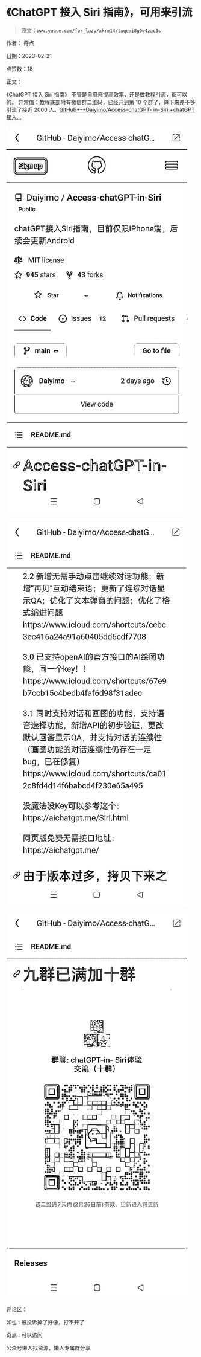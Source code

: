 # 《ChatGPT 接入 Siri 指南》，可用来引流

> 原文：[`www.yuque.com/for_lazy/xkrm14/txqemi8g0w4zac3s`](https://www.yuque.com/for_lazy/xkrm14/txqemi8g0w4zac3s)



作者： 奇点



日期：2023-02-21



点赞数：18



正文：



《ChatGPT 接入 Siri 指南》 不管是自用来提高效率，还是做教程引流，都可以的。 异常值：教程底部附有微信群二维码，已经开到第 10 个群了，算下来差不多引流了接近 2000 人。[GitHub+-+Daiyimo/Access-chatGPT- in-Siri:+chatGPT 接入...](https://github.com/Daiyimo/Access-chatGPT-in-Siri)



![](img/77a28c2f0a9d3e031b4180cf68956a4a.png)  

![](img/4feb315fdc0ec270b9980efb823c99bf.png)  

![](img/12bb8b707fdf494245153f4239f51403.png)  

评论区：



如也 : 被投诉掉了好像，打不开了



奇点 : 可以访问



公众号懒人找资源，懒人专属群分享

